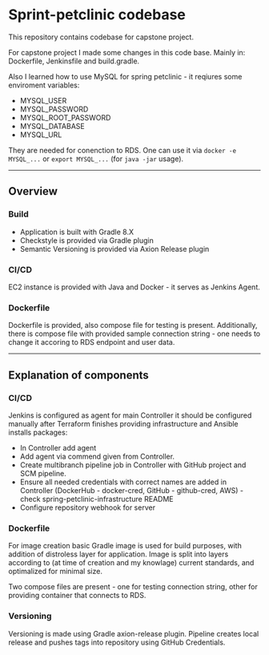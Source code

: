 # Sprint-petclinic codebase

This repository contains codebase for capstone project.

For capstone project I made some changes in this code base. Mainly in: Dockerfile, Jenkinsfile and build.gradle.

Also I learned how to use MySQL for spring petclinic - it reqiures some enviroment variables:

* MYSQL_USER
* MYSQL_PASSWORD
* MYSQL_ROOT_PASSWORD
* MYSQL_DATABASE
* MYSQL_URL

They are needed for conenction to RDS. One can use it via `docker -e MYSQL_...` or `export MYSQL_...` (for `java -jar` usage).

<hr>

## Overview

### Build

* Application is built with Gradle 8.X
* Checkstyle is provided via Gradle plugin
* Semantic Versioning is provided via Axion Release plugin

### CI/CD

EC2 instance is provided with Java and Docker - it serves as Jenkins Agent.

### Dockerfile

Dockerfile is provided, also compose file for testing is present. Additionally, there is compose file with provided sample connection string - one needs to change it accoring to RDS endpoint and user data.

<hr>

## Explanation of components

### CI/CD

Jenkins is configured as agent for main Controller it should be configured manually after Terraform finishes providing infrastructure and Ansible installs packages:

* In Controller add agent
* Add agent via commend given from Controller.
* Create multibranch pipeline job in Controller with GitHub project and SCM pipeline.
* Ensure all needed credentials with correct names are added in Controller (DockerHub - docker-cred, GitHub - github-cred, AWS) - check spring-petclinic-infrastructure README
* Configure repository webhook for server

### Dockerfile

For image creation basic Gradle image is used for build purposes, with addition of distroless layer for application. Image is split into layers according to (at time of creation and my knowlage) current standards, and optimalized for minimal size.

Two compose files are present - one for testing connection string, other for providing container that connects to RDS.

### Versioning

Versioning is made using Gradle axion-release plugin. Pipeline creates local release and pushes tags into repository using GitHub Credentials.
